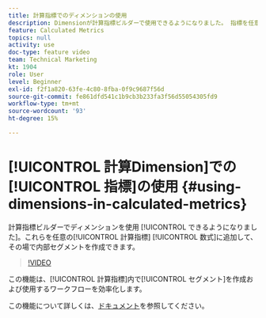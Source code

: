 ```yaml
---
title: 計算指標でのディメンションの使用
description: Dimensionが計算指標ビルダーで使用できるようになりました。 指標を任意の計算指標の数式に追加して、その場で内部セグメントを作成できます。
feature: Calculated Metrics
topics: null
activity: use
doc-type: feature video
team: Technical Marketing
kt: 1904
role: User
level: Beginner
exl-id: f2f1a820-63fe-4c80-8fba-0f9c9687f56d
source-git-commit: fe861dfd541c1b9cb3b233fa3f56d55054305fd9
workflow-type: tm+mt
source-wordcount: '93'
ht-degree: 15%

---
```


# [!UICONTROL 計算Dimension]での[!UICONTROL 指標]の使用 {#using-dimensions-in-calculated-metrics}

 計算指標ビルダーでディメンションを使用 [!UICONTROL できるようになりました]。これらを任意の[!UICONTROL 計算指標] [!UICONTROL 数式]に追加して、その場で内部セグメントを作成できます。

>[!VIDEO](https://video.tv.adobe.com/v/23723/?quality=12)

この機能は、[!UICONTROL 計算指標]内で[!UICONTROL セグメント]を作成および使用するワークフローを効率化します。

この機能について詳しくは、[ドキュメント](https://experienceleague.adobe.com/docs/analytics/components/calculated-metrics/calcmetric-workflow/cm-build-metrics.html?lang=en)を参照してください。
